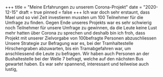 +++
title = "Meine Erfahrungen zu unserem Corona-Projekt"
date = "2020-12-15"
draft = true
pinned = false
+++
Ich war doch sehr erstaunt, dass Mael und so viel Zeit investieren mussten um 100 Teilnehmer für die Umfrage zu finden. Gegen Ende unseres Projekts war es sehr schwierig noch Teilnehmer für unsere Umfrage zu gewinnen, da die Leute keine Lust mehr hatten über Corona zu sprechen und deshalb bin ich froh, dass Projekt mit unserer Zielvorgabe von 100befragte Personen abzuschliessen Unsere Strategie zur Befragung war es, bei der Tramhaltestelle Hirschengraben abzuwarten, bis ein Tramabgefahren war, um anschliessend die Leute zu befragen.   Wir haben auch Personen an der Bushaltestelle bei der Welle 7 befragt, welche auf den nächsten Bus gewartet haben. Es war sehr spannend, interessant und teilweise auch lustig,